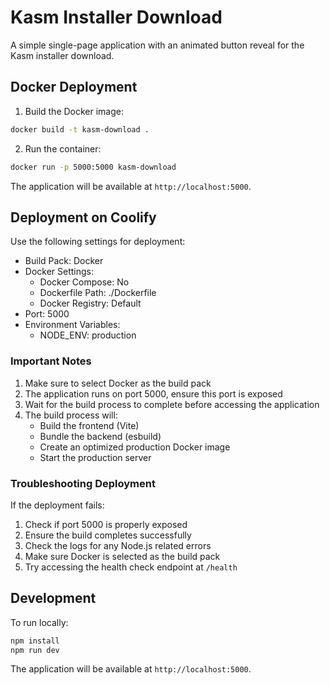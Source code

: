# Kasm Installer Download

A simple single-page application with an animated button reveal for the Kasm installer download.

## Docker Deployment

1. Build the Docker image:
```bash
docker build -t kasm-download .
```

2. Run the container:
```bash
docker run -p 5000:5000 kasm-download
```

The application will be available at `http://localhost:5000`.

## Deployment on Coolify
Use the following settings for deployment:

- Build Pack: Docker
- Docker Settings:
  - Docker Compose: No
  - Dockerfile Path: ./Dockerfile
  - Docker Registry: Default
- Port: 5000
- Environment Variables:
  - NODE_ENV: production

### Important Notes

1. Make sure to select Docker as the build pack
2. The application runs on port 5000, ensure this port is exposed
3. Wait for the build process to complete before accessing the application
4. The build process will:
   - Build the frontend (Vite)
   - Bundle the backend (esbuild)
   - Create an optimized production Docker image
   - Start the production server

### Troubleshooting Deployment

If the deployment fails:
1. Check if port 5000 is properly exposed
2. Ensure the build completes successfully
3. Check the logs for any Node.js related errors
4. Make sure Docker is selected as the build pack
5. Try accessing the health check endpoint at `/health`

## Development

To run locally:

```bash
npm install
npm run dev
```

The application will be available at `http://localhost:5000`.